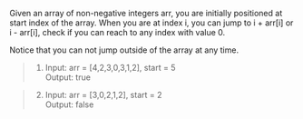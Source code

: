 Given an array of non-negative integers arr, you are initially positioned at start index of the array. When you are at index i, you can jump to i + arr[i] or i - arr[i], check if you can reach to any index with value 0.

Notice that you can not jump outside of the array at any time.

> 1. Input: arr = [4,2,3,0,3,1,2], start = 5  
    Output: true 
  
> 2. Input: arr = [3,0,2,1,2], start = 2  
    Output: false
